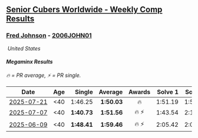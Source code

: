 <style>table {white-space: nowrap;}</style>
<link rel="stylesheet" type="text/css" href="/scw-comp/css/flags.css" />

## [Senior Cubers Worldwide - Weekly Comp Results](/scw-comp/results/)
### [Fred Johnson](README.md) - [2006JOHN01](https://www.worldcubeassociation.org/persons/2006JOHN01?event=minx)

<i class="flag flag-US" />&nbsp;United States

#### Megaminx Results

<span style="white-space: nowrap;">🔥 = PR average</span>, <span style="white-space: nowrap;">⚡ = PR single</span>.

| Date | Age | Single | Average | Awards | Solve 1 | Solve 2 | Solve 3 | Solve 4 | Solve 5 | Video |
| :--: | :--: | --: | --: | :--: | --: | --: | --: | --: | --: | :-- |
| [2025-07-21](../../results/2025-07-21/minx.md) | <40 | 1:46.25 | **1:50.03** | 🔥 | 1:51.19 | 1:50.71 | 1:48.19 | 2:15.99 | 1:46.25 | [Desktop](https://www.facebook.com/frederick.g.johnson/videos/1326894308919395) / [Mobile](https://m.facebook.com/frederick.g.johnson/videos/1326894308919395) |
| [2025-07-07](../../results/2025-07-07/minx.md) | <40 | **1:40.73** | **1:51.56** | 🔥 ⚡ | 1:43.54 | 2:13.99 | **1:40.73** | 1:47.19 | 2:03.94 | [Desktop](https://www.facebook.com/frederick.g.johnson/videos/724154740247428) / [Mobile](https://m.facebook.com/frederick.g.johnson/videos/724154740247428) |
| [2025-06-09](../../results/2025-06-09/minx.md) | <40 | **1:48.41** | **1:59.46** | 🔥 ⚡ | 2:05.42 | 2:09.02 | 1:56.49 | 1:56.46 | **1:48.41** | [Desktop](https://www.facebook.com/frederick.g.johnson/videos/1353504892391062) / [Mobile](https://m.facebook.com/frederick.g.johnson/videos/1353504892391062) |


<!-- Global site tag (gtag.js) - Google Analytics -->
<script async src="https://www.googletagmanager.com/gtag/js?id=UA-86348435-3"></script>
<script>window.dataLayer = window.dataLayer || []; function gtag() {dataLayer.push(arguments);} gtag('js', new Date()); gtag('config', 'UA-86348435-3');</script>
